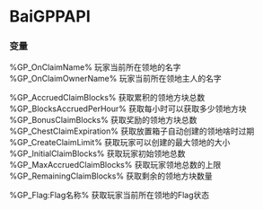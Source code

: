 # BaiGPPAPI

### 变量

%GP_OnClaimName% 玩家当前所在领地的名字  
%GP_OnClaimOwnerName% 玩家当前所在领地主人的名字  
  
%GP_AccruedClaimBlocks% 获取累积的领地方块总数  
%GP_BlocksAccruedPerHour% 获取每小时可以获取多少领地方块  
%GP_BonusClaimBlocks% 获取奖励的领地方块总数  
%GP_ChestClaimExpiration% 获取放置箱子自动创建的领地啥时过期  
%GP_CreateClaimLimit% 获取玩家可以创建的最大领地的大小  
%GP_InitialClaimBlocks% 获取玩家初始领地总数  
%GP_MaxAccruedClaimBlocks% 获取玩家领地总数的上限  
%GP_RemainingClaimBlocks% 获取剩余的领地方块数量  
  
%GP_Flag:Flag名称% 获取玩家当前所在领地的Flag状态

